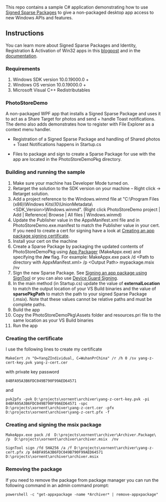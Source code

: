 This repo contains a sample C# application demonstrating how to use [Signed Sparse Packages](https://aka.ms/sparsepkgblog) to give a non-packaged desktop app access to new Windows APIs and features. 

## Instructions

You can learn more about Signed Sparse Packages and Identity, Registration & Activation of  Win32 apps in this [blogpost](https://aka.ms/sparsepkgblog) and in the [documentation](https://aka.ms/sparsepkgdocs).

### Requirements

1. Windows SDK version 10.0.19000.0 +
2. Windows OS version 10.0.19000.0 +
3. Microsoft Visual C++ Redistributables

### PhotoStoreDemo

A non-packaged WPF app that installs a Signed Sparse Package and uses it to act as a Share Target for photos and send + handle Toast notifications. The demo also adds demonstrates how to register with File Explorer as a context menu handler.

* Registration of a Signed Sparse Package and handling of Shared photos + Toast Notifications happens in Startup.cs

* Files to package and sign to create a Sparse Package for use with the app are located in the PhotoStoreDemoPkg directory.
  

### Building and running the sample

1. Make sure your machine has Developer Mode turned on.
2. Retarget the solution to the SDK version on your machine – Right click -> Retarget solution.
3. Add a project reference to the Windows.winmd file at "C:\Program Files (x86)\Windows Kits\10\UnionMetadata\\<SDK_Version>\Windows.winmd". (Right click PhotoStoreDemo project | Add | Reference| Browse | All files | Windows.winmd)
4. Update the Publisher value in the AppxManifest.xml file and in PhotoStoreDemo.exe.manifest to match the Publisher value in your cert. If you need to create a cert for signing have a look at [Creating an app package signing certificate](https://docs.microsoft.com/en-us/windows/win32/appxpkg/how-to-create-a-package-signing-certificate). 
5. Install your cert on the machine
6. Create a Sparse Package by packaging the updated contents of PhotoStoreDemoPkg using [App Packager](https://docs.microsoft.com/en-us/windows/win32/appxpkg/make-appx-package--makeappx-exe-) (MakeAppx.exe) and specifying the **/nv** flag. For example: MakeAppx.exe  pack  /d  \<Path to directory with AppxManifest.xml>  /p  \<Output Path> mypackage.msix  /nv
7. Sign the new Sparse Package. See [Signing an app package using SignTool](https://docs.microsoft.com/en-us/windows/win32/appxpkg/how-to-sign-a-package-using-signtool) or you can also use [Device Guard Signing](https://docs.microsoft.com/en-us/microsoft-store/device-guard-signing-portal).
8. In the main method (in Startup.cs) update the value of **externalLocation** to match the output location of your VS Build binaries and the value of **sparsePkgPath** to match the path to your signed Sparse Package (.msix). Note that these values cannot be relative paths and must be complete paths.
9. Build the app
10. Copy the PhotoStoreDemoPkg\Assets folder and resources.pri file to the same location as your VS Build binaries
11. Run the app

### Creating the certificate

I use the following lines to create my certificate
    
    MakeCert /n "O=YangZIndividual, C=WuhanPrChina" /r /h 0 /sv yang-z-cert-key.pvk yang-z-cert.cer

with private key password

    84BFA95A3B6FDC049B790F99AED64571

and

    pvk2pfx -pvk D:\projects\xornent\archiver\yang-z-cert-key.pvk -pi 84BFA95A3B6FDC049B790F99AED64571 -spc D:\projects\xornent\archiver\yang-z-cert.cer -pfx D:\projects\xornent\archiver\yang-z-cert.pfx -f

### Creating and signing the msix package

    MakeAppx.exe pack /d  D:\projects\xornent\archiver\Archiver.Package\  /p  D:\projects\xornent\archiver\archiver.msix  /nv

    SignTool sign /fd SHA256 /a /f D:\projects\xornent\archiver\yang-z-cert.pfx /p 84BFA95A3B6FDC049B790F99AED64571 D:\projects\xornent\archiver\archiver.msix

### Removing the package

If you need to remove the package from package manager you can run the following command in an admin command prompt:

    powershell -c "get-appxpackage -name *Archiver* | remove-appxpackage"